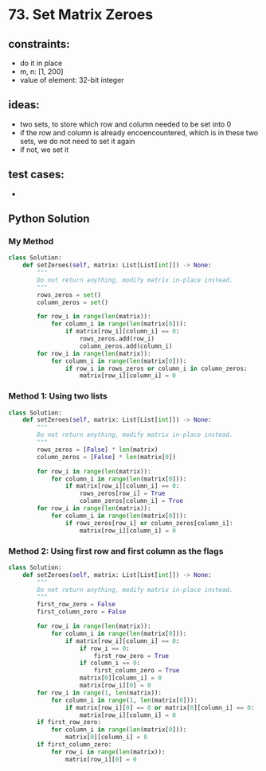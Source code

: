 # 73. Set Matrix Zeroes


## constraints:
- do it in place
- m, n: [1, 200]
- value of element: 32-bit integer

## ideas:
- two sets, to store which row and column needed to be set into 0
- if the row and column is already encoencountered, which is in these two sets, we do not need to set it again
- if not, we set it

## test cases:
- 


## Python Solution

### My Method

```python
class Solution:
    def setZeroes(self, matrix: List[List[int]]) -> None:
        """
        Do not return anything, modify matrix in-place instead.
        """
        rows_zeros = set()
        column_zeros = set()

        for row_i in range(len(matrix)):
            for column_i in range(len(matrix[0])):
                if matrix[row_i][column_i] == 0:
                    rows_zeros.add(row_i)
                    column_zeros.add(column_i)
        for row_i in range(len(matrix)):
            for column_i in range(len(matrix[0])):
                if row_i in rows_zeros or column_i in column_zeros:
                    matrix[row_i][column_i] = 0
```

### Method 1: Using two lists

```python
class Solution:
    def setZeroes(self, matrix: List[List[int]]) -> None:
        """
        Do not return anything, modify matrix in-place instead.
        """
        rows_zeros = [False] * len(matrix)
        column_zeros = [False] * len(matrix[0])

        for row_i in range(len(matrix)):
            for column_i in range(len(matrix[0])):
                if matrix[row_i][column_i] == 0:
                    rows_zeros[row_i] = True
                    column_zeros[column_i] = True
        for row_i in range(len(matrix)):
            for column_i in range(len(matrix[0])):
                if rows_zeros[row_i] or column_zeros[column_i]:
                    matrix[row_i][column_i] = 0
```

### Method 2: Using first row and first column as the flags

```python
class Solution:
    def setZeroes(self, matrix: List[List[int]]) -> None:
        """
        Do not return anything, modify matrix in-place instead.
        """
        first_row_zero = False
        first_column_zero = False

        for row_i in range(len(matrix)):
            for column_i in range(len(matrix[0])):
                if matrix[row_i][column_i] == 0:
                    if row_i == 0:
                        first_row_zero = True
                    if column_i == 0:
                        first_column_zero = True
                    matrix[0][column_i] = 0
                    matrix[row_i][0] = 0
        for row_i in range(1, len(matrix)):
            for column_i in range(1, len(matrix[0])):
                if matrix[row_i][0] == 0 or matrix[0][column_i] == 0:
                    matrix[row_i][column_i] = 0
        if first_row_zero:
            for column_i in range(len(matrix[0])):
                matrix[0][column_i] = 0
        if first_column_zero:
            for row_i in range(len(matrix)):
                matrix[row_i][0] = 0
```